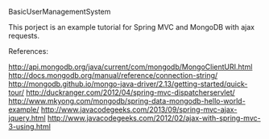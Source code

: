 BasicUserManagementSystem


This porject is an example tutorial for Spring MVC and MongoDB with ajax requests.

References: 

http://api.mongodb.org/java/current/com/mongodb/MongoClientURI.html
http://docs.mongodb.org/manual/reference/connection-string/
http://mongodb.github.io/mongo-java-driver/2.13/getting-started/quick-tour/
http://duckranger.com/2012/04/spring-mvc-dispatcherservlet/
http://www.mkyong.com/mongodb/spring-data-mongodb-hello-world-example/
http://www.javacodegeeks.com/2013/09/spring-mvc-ajax-jquery.html
http://www.javacodegeeks.com/2012/02/ajax-with-spring-mvc-3-using.html
